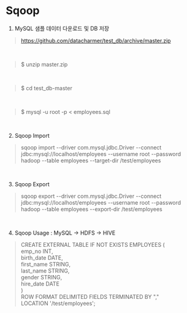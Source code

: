 Sqoop
==================

1. MySQL 샘플 데이터 다운로드 및 DB 저장

> https://github.com/datacharmer/test_db/archive/master.zip

<br>

> $ unzip master.zip

<br>

> $ cd test_db-master

<br>

> $ mysql -u root -p < employees.sql

<br>

2. Sqoop Import

> sqoop import --driver com.mysql.jdbc.Driver --connect jdbc:mysql://localhost/employees --username root --password hadoop --table employees --target-dir /test/employees

<br>

3. Sqoop Export

> sqoop export --driver com.mysql.jdbc.Driver --connect jdbc:mysql://localhost/employees --username root --password hadoop --table employees --export-dir /test/employees

<br>

4. Sqoop Usage : MySQL -> HDFS -> HIVE

>CREATE EXTERNAL TABLE IF NOT EXISTS EMPLOYEES ( 
<br>emp_no INT,
<br>birth_date DATE,
<br>first_name STRING,
<br>last_name STRING,
<br>gender STRING,
<br>hire_date DATE
<br>) 
<br>ROW FORMAT DELIMITED FIELDS TERMINATED BY "," 
<br>LOCATION '/test/employees';
